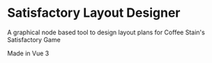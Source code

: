 # Satisfactory Layout Designer 
A graphical node based tool to design layout plans for Coffee Stain's Satisfactory Game 
 
Made in Vue 3